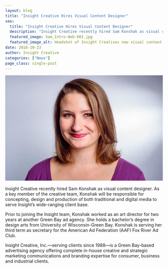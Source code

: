 ```yaml
---
layout: blog
title: "Insight Creative Hires Visual Content Designer"
seo:
  title: "Insight Creative Hires Visual Content Designer"
  description: "Insight Creative recently hired Sam Konshak as visual content designer."
  featured_image: Sam_Intro-Web-001.jpg
  featured_image_alt: Headshot of Insight Creatives new visual content designer Sam Rowe
date: 2018-10-23
author: Insight Creative
categories: ["News"]
page_class: single-post
---
```


![Headshot of Insight Creatives new visual content designer Sam Rowe](Sam_Intro-Web-001.jpg)

Insight Creative recently hired Sam Konshak as visual content designer. As a key member of the creative team, Konshak will be responsible for concepting, design and production of both traditional and digital media to serve Insight’s wide-ranging client base.

Prior to joining the Insight team, Konshak worked as an art director for two years at another Green Bay ad agency. She holds a bachelor’s degree in design arts from University of Wisconsin-Green Bay. Konshak is serving her third term as secretary for the American Ad Federation (AAF) Fox River Ad Club.

Insight Creative, Inc.—serving clients since 1988—is a Green Bay-based advertising agency offering complete in-house creative and strategic marketing communications and branding expertise for consumer, business and industrial clients.
